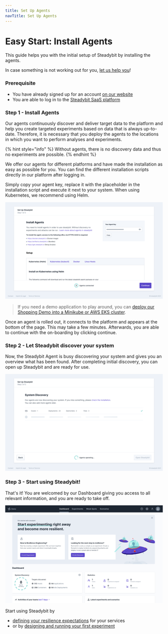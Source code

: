 ```yaml
---
title: Set Up Agents
navTitle: Set Up Agents
---
```


# Easy Start: Install Agents

This guide helps you with the initial setup of Steadybit by installing the agents.

In case something is not working out for you, [let us help you](https://www.steadybit.com/contact)!

### Prerequisite

* You have already signed up for an account [on our website](https://www.steadybit.com/get-started/)
* You are able to log in to the [Steadybit SaaS platform](https://platform.steadybit.io/)

### Step 1 - Install Agents

Our agents continuously discover and deliver target data to the platform and help you create targeted experiments based on data that is always up-to-date. Therefore, it is necessary that you deploy the agents to the locations in which you want to perform analyses and experiments.

{% hint style="info" %}
Without agents, there is no discovery data and thus no experiments are possible.
{% endhint %}

We offer our agents for different platforms and have made the installation as easy as possible for you. You can find the different installation scripts directly in our platform after logging in.

Simply copy your agent key, replace it with the placeholder in the installation script and execute it next to your system. When using Kubernetes, we recommend using Helm.

![on-boarding](set-up-agents-step1.png)

> If you need a demo application to play around, you can [deploy our Shopping Demo into a Minikube or AWS EKS cluster](deploy-example-application.md).

Once an agent is rolled out, it connects to the platform and appears at the bottom of the page. This may take a few minutes. Afterwards, you are able to continue with the on-boarding by clicking continue.

### Step 2 - Let Steadybit discover your system

Now, the Steadybit Agent is busy discovering your system and gives you an overview what has been found. After completing initial discovery, you can open up Steadybit and are ready for use.

![agents finished](set-up-agents-step2.png)

### Step 3 - Start using Steadybit!

That's it! You are welcomed by our Dashboard giving you access to all relevant information, and you are ready to take off.

![steadybit Dashboard](set-up-agents-step3.png)

Start using Steadybit by

* [defining your resilience expectations](define-resilience-expectations.md) for your services
* or by [designing and running your first experiment](run-experiment.md)
